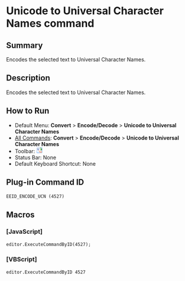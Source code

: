 # Unicode to Universal Character Names command

## Summary

Encodes the selected text to Universal Character Names.

## Description

Encodes the selected text to Universal Character Names.

## How to Run

- Default Menu: **Convert** \> **Encode/Decode** \> **Unicode to Universal Character Names**
- [All Commands](../tools/all_commands): **Convert** \> **Encode/Decode** \> **Unicode to Universal Character Names**
- Toolbar:
![](../../images/uni2ucs24x16.gif)
- Status Bar: None
- Default Keyboard Shortcut: None

## Plug-in Command ID

```
EEID_ENCODE_UCN (4527)
```

## Macros

### \[JavaScript\]

```
editor.ExecuteCommandByID(4527);
```

### \[VBScript\]

```
editor.ExecuteCommandByID 4527
```
